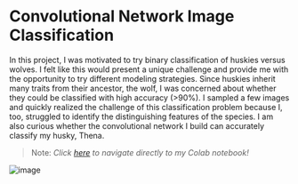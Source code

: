 # Convolutional Network Image Classification

In this project, I was motivated to try binary classification of huskies versus wolves. I felt like this would present a unique challenge and provide me with the opportunity to try different modeling strategies. Since huskies inherit many traits from their ancestor, the wolf, I was concerned about whether they could be classified with high accuracy (>90%). I sampled a few images and quickly realized the challenge of this classification problem because I, too, struggled to identify the distinguishing features of the species. I am also curious whether the convolutional network I build can accurately classify my husky, Thena.

> Note: _Click [here](https://colab.research.google.com/drive/1k_XFjwu9CR4pnsDs7BXuUQR5A7CZbq3D?usp=sharing) to navigate directly to my Colab notebook!_
> 
![image](https://github.com/user-attachments/assets/e29a9831-dea5-4bbc-b2fc-c8f384985cff)




